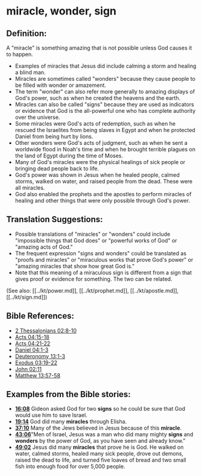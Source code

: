 # miracle, wonder, sign #

## Definition: ##

A "miracle" is something amazing that is not possible unless God causes it to happen.

* Examples of miracles that Jesus did include calming a storm and healing a blind man.
* Miracles are sometimes called "wonders" because they cause people to be filled with wonder or amazement.
* The term "wonder" can also refer more generally to amazing displays of God's power, such as when he created the heavens and the earth.
* Miracles can also be called "signs" because they are used as indicators or evidence that God is the all-powerful one who has complete authority over the universe.
* Some miracles were God's acts of redemption, such as when he rescued the Israelites from being slaves in Egypt and when he protected Daniel from being hurt by lions.
* Other wonders were God's acts of judgment, such as when he sent a worldwide flood in Noah's time and when he brought terrible plagues on the land of Egypt during the time of Moses.
* Many of God's miracles were the physical healings of sick people or bringing dead people back to life.
* God's power was shown in Jesus when he healed people, calmed storms, walked on water, and raised people from the dead. These were all miracles.
* God also enabled the prophets and the apostles to perform miracles of healing and other things that were only possible through God's power.

## Translation Suggestions: ##

* Possible translations of "miracles" or "wonders" could include "impossible things that God does" or "powerful works of God" or "amazing acts of God."
* The frequent expression "signs and wonders" could be translated as "proofs and miracles" or "miraculous works that prove God's power" or "amazing miracles that show how great God is."
* Note that this meaning of a miraculous sign is different from a sign that gives proof or evidence for something. The two can be related.

(See also: [[../kt/power.md]], [[../kt/prophet.md]], [[../kt/apostle.md]], [[../kt/sign.md]])

## Bible References: ##

* [2 Thessalonians 02:8-10](en/tn/2th/help/02/08)
* [Acts 04:15-18](en/tn/act/help/04/15)
* [Acts 04:21-22](en/tn/act/help/04/21)
* [Daniel 04:1-3](en/tn/dan/help/04/01)
* [Deuteronomy 13:1-3](en/tn/deu/help/13/01)
* [Exodus 03:19-22](en/tn/exo/help/03/19)
* [John 02:11](en/tn/jhn/help/02/11)
* [Matthew 13:57-58](en/tn/mat/help/13/57)

## Examples from the Bible stories: ##

* __[16:08](en/tn/obs/help/16/08)__ Gideon asked God for two __signs__  so he could be sure that God would use him to save Israel.
* __[19:14](en/tn/obs/help/19/14)__ God did many __miracles__  through Elisha.
* __[37:10](en/tn/obs/help/37/10)__ Many of the Jews believed in Jesus because of this __miracle__.
* __[43:06](en/tn/obs/help/43/06)__"Men of Israel, Jesus was a man who did many mighty __signs__  and __wonders__  by the power of God, as you have seen and already know."
* __[49:02](en/tn/obs/help/49/02)__ Jesus did many __miracles__  that prove he is God. He walked on water, calmed storms, healed many sick people, drove out demons, raised the dead to life, and turned five loaves of bread and two small fish into enough food for over 5,000 people.